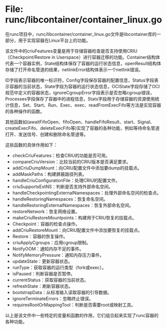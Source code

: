 # File: runc/libcontainer/container_linux.go

在runc项目中，runc/libcontainer/container_linux.go文件是libcontainer库的一部分，用于实现容器在Linux平台上的功能。

该文件中的criuFeatures变量是用于存储容器检查是否支持使用CRIU（Checkpoint/Restore in Userspace）进行容器迁移的功能。Container结构体代表一个容器实例，State结构体保存了容器的运行状态信息，openResult结构体存储了打开命名管道的结果，netlinkError结构体表示一个netlink错误。

ID字段表示容器的唯一标识符，Config字段保存容器的配置信息，Status字段表示容器的当前状态，State字段为容器的运行状态信息，OCIState字段存储了OCI规范中定义的容器状态，ignoreCgroupError字段表示是否忽略cgroup错误，Processes字段保存了容器中的进程信息，Stats字段用于存储容器的资源使用统计信息，Set、Start、Run、Exec、exec、readFromExecFifo等方法是实现容器的各种操作的函数。

其他函数如(awaitFifoOpen、fifoOpen、handleFifoResult、start、Signal、createExecFifo、deleteExecFifo等)实现了容器的各种功能，例如等待命名管道打开、发送信号、创建和删除命名管道等。

这些函数的具体作用如下：
- checkCriuFeatures：检查CRIU的功能是否可用。
- compareCriuVersion：比较当前的CRIU版本是否满足要求。
- addCriuDumpMount：向CRIU配置文件中添加要dump的挂载点。
- addMaskPaths：构建屏蔽路径列表。
- handleCriuConfigurationFile：处理CRIU的配置文件。
- criuSupportsExtNS：判断是否支持外部命名空间。
- handleCheckpointingExternalNamespaces：处理外部命名空间的检查点。
- handleRestoringNamespaces：恢复命名空间。
- handleRestoringExternalNamespaces：恢复外部命名空间。
- restoreNetwork：恢复网络设置。
- makeCriuRestoreMountpoints：构建用于CRIU恢复的挂载点。
- Checkpoint：容器的检查点操作。
- addCriuRestoreMount：向CRIU配置文件中添加要恢复的挂载点。
- Restore：容器的恢复操作。
- criuApplyCgroups：应用cgroup限制。
- NotifyOOM：通知内存不足的事件。
- NotifyMemoryPressure：通知内存压力事件。
- updateState：更新容器状态。
- runType：获取容器的运行类型（fork或exec）。
- isPaused：判断容器是否暂停。
- currentStatus：获取容器的当前状态。
- refreshState：刷新容器状态。
- bootstrapData：从标准输入读取容器的引导数据。
- ignoreTerminateErrors：忽略终止错误。
- requiresRootOrMappingTool：判断是否需要root或映射工具。

以上是该文件中一些特定的变量和函数的作用，它们组合起来实现了runc容器的各种功能。

